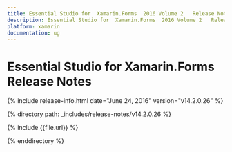 ```yaml
---
title: Essential Studio for  Xamarin.Forms  2016 Volume 2   Release Notes  
description: Essential Studio for  Xamarin.Forms  2016 Volume 2   Release Notes  
platform: xamarin
documentation: ug
---
```


# Essential Studio for  Xamarin.Forms  Release Notes  

{% include release-info.html date="June 24, 2016"  version="v14.2.0.26" %} 


{% directory path: _includes/release-notes/v14.2.0.26 %}

{% include {{file.url}} %}

{% enddirectory %}